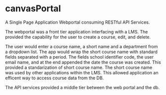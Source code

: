 # canvasPortal
A Single Page Application Webportal consuming RESTful API Services.

The webportal was a front tier application interfacing with a LMS.  The provided the capability for the user 
to create a course, edit, and delete.

The user would enter a course name, a short name and a department from a dropdown list.  The app would wrap the short course
name with standard fields separated with a period.  The fields school identifier code, the user email name, and at the
end appended the date the course was created.  This provided a standarization of short course name.  The short course name was 
used by other applications within the LMS.  This allowed application an efficent way to access course data from the DB.

The API services provided a middle tier between the web portal and the db.
